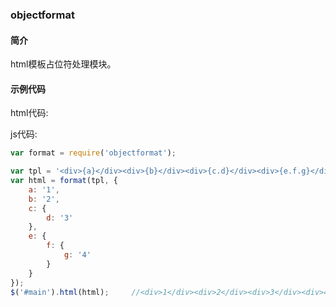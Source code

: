 
### objectformat

#### 简介
html模板占位符处理模块。
#### 示例代码

html代码:

js代码:

```js
var format = require('objectformat');

var tpl = '<div>{a}</div><div>{b}</div><div>{c.d}</div><div>{e.f.g}</div>';
var html = format(tpl, {
    a: '1',
    b: '2',
    c: {
        d: '3'
    },
    e: {
        f: {
            g: '4'
        }
    }
});
$('#main').html(html);     //<div>1</div><div>2</div><div>3</div><div>4</div>
```